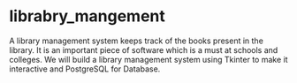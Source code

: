 # librabry_mangement
 A library management system keeps track of the books present in the library. It is an important piece of software which is a must at schools and colleges. We will build a library management system using Tkinter to make it interactive and PostgreSQL for Database.
